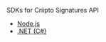 SDKs for Criipto Signatures API

- [Node.js](https://github.com/criipto/criipto-signatures-sdk/tree/master/packages/nodejs/)
- [.NET (C#)](https://github.com/criipto/criipto-signatures-sdk/tree/master/packages/dotnet/)
